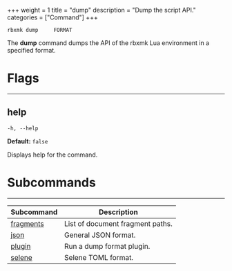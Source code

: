+++
weight = 1
title = "dump"
description = "Dump the script API."
categories = ["Command"]
+++

`rbxmk dump 	FORMAT
`

The **dump** command dumps the API of the rbxmk Lua environment in a
specified format.

# Flags

----

## help

`-h, --help`

**Default:** `false`

Displays help for the command.

# Subcommands

----

<div class="api-list one">

| Subcommand | Description |
| --- | --- |
| [fragments](fragments) | List of document fragment paths. |
| [json](json) | General JSON format. |
| [plugin](plugin) | Run a dump format plugin. |
| [selene](selene) | Selene TOML format. |

</div>
